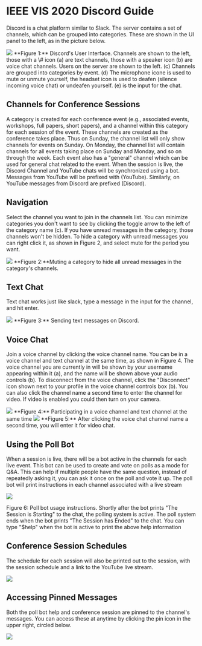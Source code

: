 # IEEE VIS 2020 Discord Guide

Discord is a chat platform similar to Slack. The server contains a set
of channels, which can be grouped into categories. These are shown in
the UI panel to the left, as in the picture below.

<img src="https://ieeevis.b-cdn.net/vis_2020/discord/discord_overview.png" class="img-fluid">
**Figure 1:** Discord's User Interface. Channels are shown to the
left, those with a \# icon (a) are text channels, those with a speaker
icon (b) are voice chat channels. Users on the server are shown to the
left. (c) Channels are grouped into categories by event. (d) The
microphone icone is used to mute or unmute yourself, the headset icon is
used to deafen (silence incoming voice chat) or undeafen yourself. (e)
is the input for the chat.

## Channels for Conference Sessions

A category is created for each conference event (e.g., associated
events, workshops, full papers, short papers), and a channel within this
category for each session of the event. These channels are created as
the conference takes place. Thus on Sunday, the channel list will only
show channels for events on Sunday. On Monday, the channel list will
contain channels for all events taking place on Sunday and Monday, and
so on through the week. Each event also has a "general" channel which
can be used for general chat related to the event. When the session is
live, the Discord Channel and YouTube chats will be synchronized using a
bot. Messages from YouTube will be prefixed with (YouTube). Similarly,
on YouTube messages from Discord are prefixed (Discord).

## Navigation

Select the channel you want to join in the channels list. You can
minimize categories you don't want to see by clicking the toggle arrow
to the left of the category name (c). If you have unread messages in the
category, those channels won't be hidden. To hide a category with unread
messages you can right click it, as shown in Figure 2, and select mute
for the period you want.

<img src="https://ieeevis.b-cdn.net/vis_2020/discord/mute_category.png" class="img-fluid">
**Figure 2:**Muting a category to hide all unread messages in the
category's channels.

## Text Chat

Text chat works just like slack, type a message in the input for the
channel, and hit enter.

<img src="https://ieeevis.b-cdn.net/vis_2020/discord/text_message.png" class="img-fluid">
**Figure 3:** Sending text messages on Discord.

## Voice Chat

Join a voice channel by clicking the voice channel name. You can be in
a voice channel and text channel at the same time, as shown in Figure 4.
The voice channel you are currently in will be shown by your username
appearing within it (a), and the name will be shown above your audio
controls (b). To disconnect from the voice channel, click the
"Disconnect" icon shown next to your profile in the voice channel
controls box (b). You can also click the channel name a second time to
enter the channel for video. If video is enabled you could then turn on
your camera.

<img src="https://ieeevis.b-cdn.net/vis_2020/discord/voice_and_text.png" class="img-fluid">
**Figure 4:** Participating in a voice channel and text channel at the same time

<img src="https://ieeevis.b-cdn.net/vis_2020/discord/join_video.png" class="img-fluid">
**Figure 5:** After clicking the voice chat channel name a second
time, you will enter it for video chat.

## Using the Poll Bot

When a session is live, there will be a bot active in the channels for
each live event. This bot can be used to create and vote on polls as a
mode for Q&A. This can help if multiple people have the same question,
instead of repeatedly asking it, you can ask it once on the poll and
vote it up. The poll bot will print instructions in each channel
associated with a live stream

<img src="https://ieeevis.b-cdn.net/vis_2020/discord/poll_bot_usage.png" class="img-fluid">

Figure 6: Poll bot usage instructions. Shortly after the bot
prints "The Session is Starting" to the chat, the polling system is
active. The poll system ends when the bot prints "The Session has Ended"
to the chat. You can type "\$help" when the bot is active to print the
above help information

## Conference Session Schedules

The schedule for each session will also be printed out to the session,
with the session schedule and a link to the YouTube live stream.

<img src="https://ieeevis.b-cdn.net/vis_2020/discord/example_schedule.png" class="img-fluid">

## Accessing Pinned Messages

Both the poll bot help and conference session are pinned to the
channel's messages. You can access these at anytime by clicking the pin
icon in the upper right, circled below.

<img src="https://ieeevis.b-cdn.net/vis_2020/discord/pinned_messages.png" class="img-fluid">

